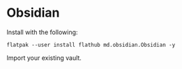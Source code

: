 # Obsidian

Install with the following:

```
flatpak --user install flathub md.obsidian.Obsidian -y
```

Import your existing vault.
